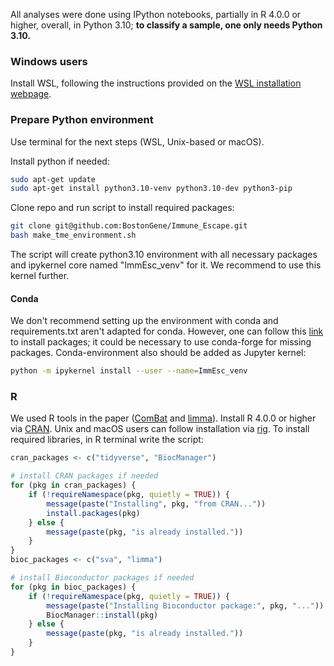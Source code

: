 All analyses were done using IPython notebooks, partially in R 4.0.0 or higher, overall, in Python 3.10; **to classify a sample, one only needs Python 3.10.**  

### Windows users
Install WSL, following the instructions provided on the [WSL installation webpage](https://learn.microsoft.com/en-us/windows/wsl/install).

### Prepare Python environment
Use terminal for the next steps (WSL, Unix-based or macOS).

Install python if needed:
```bash
sudo apt-get update 
sudo apt-get install python3.10-venv python3.10-dev python3-pip
```
Clone repo and run script to install required packages:

```bash
git clone git@github.com:BostonGene/Immune_Escape.git
bash make_tme_environment.sh
```

The script will create python3.10 environment with all necessary packages and ipykernel core named "ImmEsc_venv" for it. We recommend to use this kernel further.

#### Conda
We don't recommend setting up the environment with conda and requirements.txt aren't adapted for conda. However, one can follow this [link](https://docs.conda.io/projects/conda/en/latest/user-guide/concepts/installing-with-conda.html) to install packages; it could be necessary to use conda-forge for missing packages. Conda-environment also should be added as Jupyter kernel:

```bash
python -m ipykernel install --user --name=ImmEsc_venv
```

### R
We used R tools in the paper ([ComBat](https://rdrr.io/bioc/sva/man/ComBat.html) and [limma](https://www.bioconductor.org/packages/release/bioc/html/limma.html)). Install R 4.0.0 or higher via [CRAN](https://cran.r-project.org/). Unix and macOS users can follow installation via [rig](https://github.com/r-lib/rig). To install required libraries, in R terminal write the script:

```R
cran_packages <- c("tidyverse", "BiocManager")

# install CRAN packages if needed
for (pkg in cran_packages) {
    if (!requireNamespace(pkg, quietly = TRUE)) {
        message(paste("Installing", pkg, "from CRAN..."))
        install.packages(pkg)
    } else {
        message(paste(pkg, "is already installed."))
    }
}
bioc_packages <- c("sva", "limma")

# install Bioconductor packages if needed
for (pkg in bioc_packages) {
    if (!requireNamespace(pkg, quietly = TRUE)) {
        message(paste("Installing Bioconductor package:", pkg, "..."))
        BiocManager::install(pkg)
    } else {
        message(paste(pkg, "is already installed."))
    }
}
```
